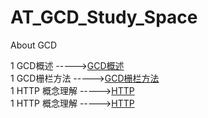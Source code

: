 # AT_GCD_Study_Space
About GCD  

1 GCD概述 ----->[GCD概述](https://github.com/AlexanderYeah/AT_GCD_Study_Space/blob/master/01-GCD%E6%A6%82%E8%BF%B0/GCD%E6%A6%82%E8%BF%B0.md)  
1 GCD栅栏方法 ----->[GCD栅栏方法](https://github.com/AlexanderYeah/ATKeepStudyWorkSpace/blob/master/http.md)  
1 HTTP 概念理解 ----->[HTTP](https://github.com/AlexanderYeah/ATKeepStudyWorkSpace/blob/master/http.md)  
1 HTTP 概念理解 ----->[HTTP](https://github.com/AlexanderYeah/ATKeepStudyWorkSpace/blob/master/http.md)  
